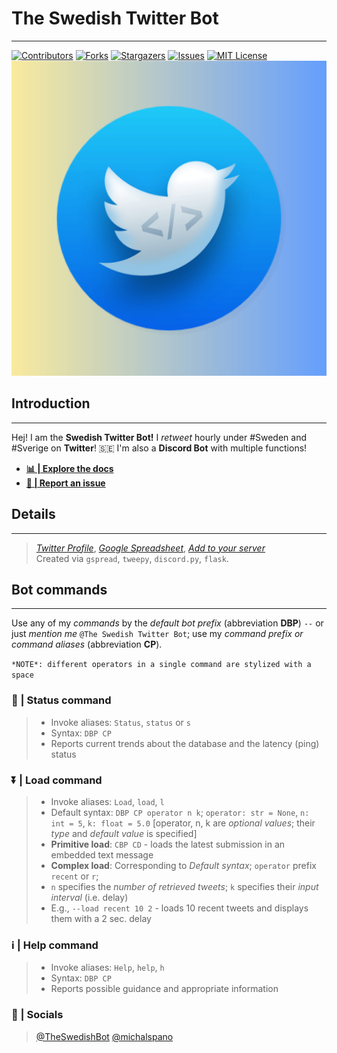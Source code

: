 # **The Swedish Twitter Bot**
***
[Initial comment]: <> (Custom contributions buttons + custom url mentions)

[![Contributors][contributors-shield]][contributors-url]
[![Forks][forks-shield]][forks-url]
[![Stargazers][stars-shield]][stars-url]
[![Issues][issues-shield]][issues-url]
[![MIT License][license-shield]][license-url]
![Icon](Assets/swedish_twitter_bot_final.jpg)

## Introduction
***
Hej! I am the **Swedish Twitter Bot!**
I *retweet* hourly under #Sweden and #Sverige on **Twitter**! 🇸🇪 I'm also a **Discord Bot** with multiple functions! <br>
- [__📊 | Explore the docs__](https://github.com/michalspano/The-Swedish-Bot) 
- [__📩 | Report an issue__](https://github.com/michalspano/The-Swedish-Bot/issuest)

## Details
***
> [*Twitter Profile*](https://twitter.com/TheSwedishBot), [*Google Spreadsheet*](https://docs.google.com/spreadsheets/d/1Y8az4H5XGhBtKizaz6atYyhMCUeVif2c7-hUXNEtlhw/edit?usp=sharing), [*Add to your server*](https://discord.com/api/oauth2/authorize?client_id=860479686156353556&permissions=2148005952&scope=bot) <br>
> Created via `gspread`, `tweepy`, `discord.py`, `flask`.

## Bot commands
***
Use any of my *commands* by the *default bot prefix* (abbreviation **DBP**) `--` or just *mention me* `@The Swedish Twitter Bot`;
use my *command prefix or command aliases* (abbreviation **CP**).

```*NOTE*: different operators in a single command are stylized with a space```

### 📶 | **Status command**
> - Invoke aliases: `Status`, `status` or `s`
> - Syntax: `DBP CP`
> - Reports current trends about the database and the latency (ping) status

### ⏬ | **Load command**
> - Invoke aliases: `Load`, `load`, `l`
> - Default syntax: `DBP CP operator n k`; `operator: str = None`, `n: int = 5`, `k: float = 5.0` [operator, n, k are *optional values*; their *type* and *default value* is specified]
> - **Primitive load**: `CBP CD` - loads the latest submission in an embedded text message
> - **Complex load**: Corresponding to *Default syntax*; `operator` prefix `recent` or `r`;
> - `n` specifies the *number of retrieved tweets*; `k` specifies their *input interval* (i.e. delay)
> - E.g., `--load recent 10 2` - loads 10 recent tweets and displays them with a 2 sec. delay

### ℹ️ | **Help command**
> - Invoke aliases: `Help`, `help`, `h`
> - Syntax: `DBP CP`
> - Reports possible guidance and appropriate information

### 📩 | Socials
> [@TheSwedishBot](https://twitter.com/TheSwedishBot)
> [@michalspano](https://github.com/michalspano)


<!-- MARKDOWN LINKS & IMAGES -->
<!-- https://www.markdownguide.org/basic-syntax/#reference-style-links -->
[contributors-shield]: https://img.shields.io/github/contributors/othneildrew/Best-README-Template.svg?style=for-the-badge
[contributors-url]: https://github.com/michalspano/The-Swedish-Bot/graphs/contributors
[forks-shield]: https://img.shields.io/github/forks/othneildrew/Best-README-Template.svg?style=for-the-badge
[forks-url]: https://github.com/michalspano/The-Swedish-Bot/network/members
[stars-shield]: https://img.shields.io/github/stars/othneildrew/Best-README-Template.svg?style=for-the-badge
[stars-url]: https://github.com/michalspano/The-Swedish-Bot/stargazers
[issues-shield]: https://img.shields.io/github/issues/othneildrew/Best-README-Template.svg?style=for-the-badge
[issues-url]: https://github.com/michalspano/The-Swedish-Bot/issues
[license-shield]: https://img.shields.io/github/license/othneildrew/Best-README-Template.svg?style=for-the-badge
[license-url]: https://github.com/michalspano/The-Swedish-Bot/blob/main/LICENSE.md
